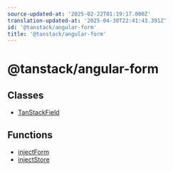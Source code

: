 ```yaml
---
source-updated-at: '2025-02-22T01:19:17.000Z'
translation-updated-at: '2025-04-30T22:41:43.391Z'
id: '@tanstack/angular-form'
title: '@tanstack/angular-form'
---
```


<!-- DO NOT EDIT: this page is autogenerated from the type comments -->

# @tanstack/angular-form

## Classes

- [TanStackField](classes/tanstackfield.md)

## Functions

- [injectForm](functions/injectform.md)
- [injectStore](functions/injectstore.md)
